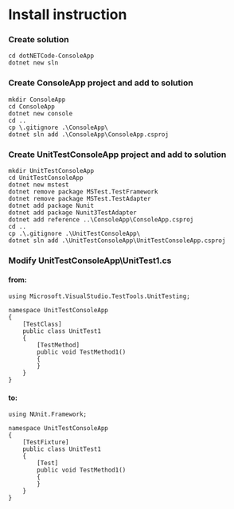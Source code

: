 # Install instruction

### Create solution
```
cd dotNETCode-ConsoleApp
dotnet new sln
```
###

### Create ConsoleApp project and add to solution

```
mkdir ConsoleApp
cd ConsoleApp
dotnet new console
cd ..
cp \.gitignore .\ConsoleApp\
dotnet sln add .\ConsoleApp\ConsoleApp.csproj
```

### Create UnitTestConsoleApp project and add to solution
```
mkdir UnitTestConsoleApp
cd UnitTestConsoleApp
dotnet new mstest
dotnet remove package MSTest.TestFramework
dotnet remove package MSTest.TestAdapter
dotnet add package Nunit
dotnet add package Nunit3TestAdapter
dotnet add reference ..\ConsoleApp\ConsoleApp.csproj
cd ..
cp .\.gitignore .\UnitTestConsoleApp\
dotnet sln add .\UnitTestConsoleApp\UnitTestConsoleApp.csproj
```

### Modify UnitTestConsoleApp\UnitTest1.cs

#### from:

```Csharp
using Microsoft.VisualStudio.TestTools.UnitTesting;

namespace UnitTestConsoleApp
{
    [TestClass]
    public class UnitTest1
    {
        [TestMethod]
        public void TestMethod1()
        {
        }
    }
}
```

#### to:

```Csharp
using NUnit.Framework;

namespace UnitTestConsoleApp
{
    [TestFixture]
    public class UnitTest1
    {
        [Test]
        public void TestMethod1()
        {
        }
    }
}
```


